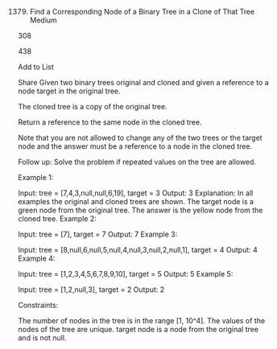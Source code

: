 1379. Find a Corresponding Node of a Binary Tree in a Clone of That Tree
Medium

308

438

Add to List

Share
Given two binary trees original and cloned and given a reference to a node target in the original tree.

The cloned tree is a copy of the original tree.

Return a reference to the same node in the cloned tree.

Note that you are not allowed to change any of the two trees or the target node and the answer must be a reference to a node in the cloned tree.

Follow up: Solve the problem if repeated values on the tree are allowed.



Example 1:


Input: tree = [7,4,3,null,null,6,19], target = 3
Output: 3
Explanation: In all examples the original and cloned trees are shown. The target node is a green node from the original tree. The answer is the yellow node from the cloned tree.
Example 2:


Input: tree = [7], target =  7
Output: 7
Example 3:


Input: tree = [8,null,6,null,5,null,4,null,3,null,2,null,1], target = 4
Output: 4
Example 4:


Input: tree = [1,2,3,4,5,6,7,8,9,10], target = 5
Output: 5
Example 5:


Input: tree = [1,2,null,3], target = 2
Output: 2


Constraints:

The number of nodes in the tree is in the range [1, 10^4].
The values of the nodes of the tree are unique.
target node is a node from the original tree and is not null.
